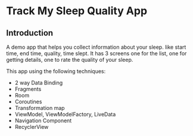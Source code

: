 Track My Sleep Quality App
==================================


Introduction
------------
A demo app that helps you collect information about your sleep.
like start time, end time, quality, time slept.
It has 3 screens one for the list, one for getting details, one to rate the quality of your sleep.

This app using the following techniques:
  - 2 way Data Binding
  - Fragments
  - Room
  - Coroutines
  - Transformation map
  - ViewModel, ViewModelFactory, LiveData
  - Navigation Component
  - RecyclerView
